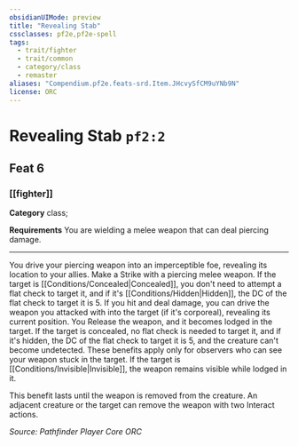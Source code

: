 ```yaml
---
obsidianUIMode: preview
title: "Revealing Stab"
cssclasses: pf2e,pf2e-spell
tags:
  - trait/fighter
  - trait/common
  - category/class
  - remaster
aliases: "Compendium.pf2e.feats-srd.Item.JHcvySfCM9uYNb9N"
license: ORC
---
```

# Revealing Stab `pf2:2`
## Feat 6
### [[fighter]]

**Category** class; 




**Requirements** You are wielding a melee weapon that can deal piercing damage.

* * *

You drive your piercing weapon into an imperceptible foe, revealing its location to your allies. Make a Strike with a piercing melee weapon. If the target is [[Conditions/Concealed|Concealed]], you don't need to attempt a flat check to target it, and if it's [[Conditions/Hidden|Hidden]], the DC of the flat check to target it is 5. If you hit and deal damage, you can drive the weapon you attacked with into the target (if it's corporeal), revealing its current position. You Release the weapon, and it becomes lodged in the target. If the target is concealed, no flat check is needed to target it, and if it's hidden, the DC of the flat check to target it is 5, and the creature can't become undetected. These benefits apply only for observers who can see your weapon stuck in the target. If the target is [[Conditions/Invisible|Invisible]], the weapon remains visible while lodged in it.

This benefit lasts until the weapon is removed from the creature. An adjacent creature or the target can remove the weapon with two Interact actions.

*Source: Pathfinder Player Core*
*ORC*